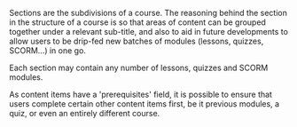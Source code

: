 Sections are the subdivisions of a course. The reasoning behind the section in the structure of a course is so that areas of content can be grouped together under a relevant sub-title, and also to aid in future developments to allow users to be drip-fed new batches of modules (lessons, quizzes, SCORM...) in one go.

Each section may contain any number of lessons, quizzes and SCORM modules.

As content items have a 'prerequisites' field, it is possible to ensure that users complete certain other content items first, be it previous modules, a quiz, or even an entirely different course.